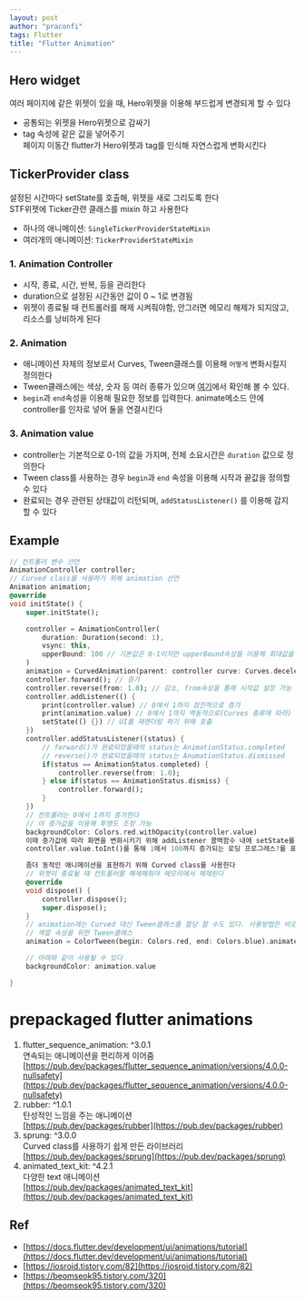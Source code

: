 ```yaml
---
layout: post
author: "praconfi"
tags: Flutter
title: "Flutter Animation"
---
```


## Hero widget

여러 페이지에 같은 위젯이 있을 때, Hero위젯을 이용해 부드럽게 변경되게 할 수 있다  

- 공통되는 위젯을 Hero위젯으로 감싸기  
- tag 속성에 같은 값을 넣어주기  
페이지 이동간 flutter가 Hero위젯과 tag를 인식해 자연스럽게 변화시킨다  
## **TickerProvider** class
설정된 시간마다 setState를 호출해, 위젯을 새로 그리도록 한다  
STF위젯에 Ticker관련 클래스를 mixin 하고 사용한다  
- 하나의 애니메이션: `SingleTickerProviderStateMixin`  
- 여러개의 애니메이션: `TickerProviderStateMixin`  
### 1. Animation Controller  
- 시작, 종료, 시간, 반복, 등을 관리한다  
- duration으로 설정된 시간동안 값이 0 ~ 1로 변경됨  
- 위젯이 종료될 때 컨트롤러를 해제 시켜줘야함, 안그러면 메모리 해제가 되지않고, 리소스를 낭비하게 된다  
### 2. Animation
- 애니메이션 자체의 정보로서 Curves, Tween클래스를 이용해 `어떻게` 변화시킬지 정의한다  
- Tween클래스에는 색상, 숫자 등 여러 종류가 있으며 [여기](https://api.flutter.dev/flutter/animation/Tween-class.html)에서 확인해 볼 수 있다.  
- `begin`과 `end`속성을 이용해  필요한 정보를 입력한다. animate메소드 안에 controller를 인자로 넣어 둘을 연결시킨다  
### 3. Animation value
- controller는 기본적으로 0-1의 값을 가지며, 전체 소요시간은 `duration` 값으로 정의한다  
- Tween class를 사용하는 경우 `begin`과 `end` 속성을 이용해 시작과 끝값을 정의할 수 있다  
- 완료되는 경우 관련된 상태값이 리턴되며, `addStatusListener()` 를 이용해 감지할 수 있다  
## Example  

```dart
// 컨트롤러 변수 선언
AnimationController controller;
// Curved class를 사용하기 위해 animation 선언
Animation animation;
@override
void initState() {
	super.initState();

	controller = AnimationController(
		duration: Duration(second: 1),
		vsync: this,
		upperBound: 100 // 기본값은 0-1이지만 upperBound속성을 이용해 최대값을 수정할 수 있다, Curved class를 사용하는 경우 없애야함
	)
	animation = CurvedAnimation(parent: controller curve: Curves.decelerate)
	controller.forward(); // 증가
	controller.reverse(from: 1.0); // 감소, from속성을 통해 시작값 설정 가능
	controller.addListener(() {
		print(controller.value) // 0에서 1까지 점진적으로 증가
		print(animation.value) // 0에서 1까지 역동적으로(Curves 종류에 따라) 증가
		setState(() {}) // UI를 재렌더링 하기 위해 호출
	})
	controller.addStatusListener((status) {
		// forward()가 완료되었을때의 status는 AnimationStatus.completed
		// reverse()가 완료되었을때의 status는 AnumationStatus.dismissed
		if(status == AnimationStatus.completed) {
			controller.reverse(from: 1.0);
		} else if(status == AnimationStatus.dismiss) {
			controller.forward();
		}
	})
	// 컨트롤러는 0에서 1까지 증가한다
	// 이 증가값을 이용해 투명도 조정 가능 
	backgroundColor: Colors.red.withOpacity(controller.value)
	이때 증가값에 따라 화면을 변화시키기 위해 addListener 콜백함수 내에 setState를 호출해야 한다
	controller.value.toInt()를 통해 1에서 100까지 증가되는 로딩 프로그레스?를 표현할 수도 있다

	좀더 동적인 애니메이션을 표현하기 위해 Curved class를 사용한다
	// 위젯이 종료될 때 컨트롤러를 해제해줘야 메모리에서 해제된다
	@override
	void dispose() {
		controller.dispose();
		super.dispose();
	}
	// animation에는 Curved 대신 Tween클래스를 할당 할 수도 있다. 사용방법은 비슷하지만 특정 값을 변경시킬때 유용할 듯 하다
	// 색깔 속성을 위한 Tween클래스
	animation = ColorTween(begin: Colors.red, end: Colors.blue).animate(controller);

	// 아래와 같이 사용될 수 있다
	backgroundColor: animation.value

}
```
# prepackaged flutter animations
1. flutter_sequence_animation: ^3.0.1  
연속되는 애니메이션을 편리하게 이어줌  
[https://pub.dev/packages/flutter_sequence_animation/versions/4.0.0-nullsafety](https://pub.dev/packages/flutter_sequence_animation/versions/4.0.0-nullsafety)
2. rubber: ^1.0.1  
탄성적인 느낌을 주는 애니메이션  
[https://pub.dev/packages/rubber](https://pub.dev/packages/rubber)
3. sprung: ^3.0.0  
Curved class를 사용하기 쉽게 만든 라이브러리  
[https://pub.dev/packages/sprung](https://pub.dev/packages/sprung)
4. animated_text_kit: ^4.2.1  
다양한 text 애니메이션   
[https://pub.dev/packages/animated_text_kit](https://pub.dev/packages/animated_text_kit)


## Ref
- [https://docs.flutter.dev/development/ui/animations/tutorial](https://docs.flutter.dev/development/ui/animations/tutorial)  
- [https://iosroid.tistory.com/82](https://iosroid.tistory.com/82)  
- [https://beomseok95.tistory.com/320](https://beomseok95.tistory.com/320)  